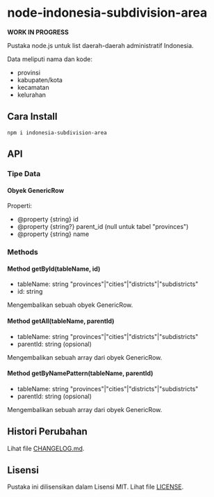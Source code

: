 # node-indonesia-subdivision-area

**WORK IN PROGRESS**

Pustaka node.js untuk list daerah-daerah administratif Indonesia.

Data meliputi nama dan kode:
* provinsi
* kabupaten/kota
* kecamatan
* kelurahan

## Cara Install
```
npm i indonesia-subdivision-area
```

## API

### Tipe Data
#### Obyek GenericRow
Properti:
* @property {string} id
* @property {string?} parent_id (null untuk tabel "provinces")
* @property {string} name

### Methods

#### Method getById(tableName, id)
* tableName: string "provinces"|"cities"|"districts"|"subdistricts"
* id: string

Mengembalikan sebuah obyek GenericRow.

#### Method getAll(tableName, parentId)
* tableName: string "provinces"|"cities"|"districts"|"subdistricts"
* parentId: string (opsional)

Mengembalikan sebuah array dari obyek GenericRow.

#### Method getByNamePattern(tableName, parentId)
* tableName: string "provinces"|"cities"|"districts"|"subdistricts"
* parentId: string (opsional)

Mengembalikan sebuah array dari obyek GenericRow.

## Histori Perubahan
Lihat file [CHANGELOG.md](CHANGELOG.md).

## Lisensi
Pustaka ini dilisensikan dalam Lisensi MIT. Lihat file [LICENSE](LICENSE).
